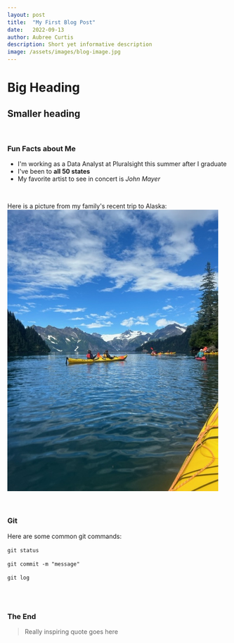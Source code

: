 ```yaml
---
layout: post
title:  "My First Blog Post"
date:   2022-09-13
author: Aubree Curtis
description: Short yet informative description
image: /assets/images/blog-image.jpg
---
```


# Big Heading

## Smaller heading

<br>

### Fun Facts about Me
* I'm working as a Data Analyst at Pluralsight this summer after I graduate
* I've been to **all 50 states**
* My favorite artist to see in concert is *John Mayer*

<br>

Here is a picture from my family's recent trip to Alaska:
![Alaska](assets/images/alaska.jpg)

<br>

### Git
Here are some common git commands:

`git status`

`git commit -m "message"`

`git log`


<br><br>

### The End
> Really inspiring quote goes here








